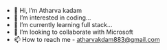 - 👋 Hi, I’m Atharva kadam
- 👀 I’m interested in coding...
- 🌱 I’m currently learning full stack...
- 💞️ I’m looking to collaborate with Microsoft
- 📫 How to reach me - atharvakdam883@gmail.com

<!---
ak26009/ak26009 is a ✨ special ✨ repository because its `README.md` (this file) appears on your GitHub profile.
You can click the Preview link to take a look at your changes.
--->
